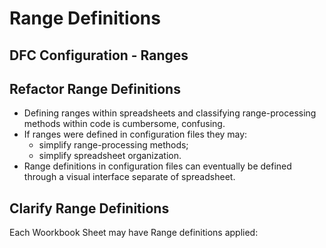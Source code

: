 # Range Definitions
## DFC Configuration - Ranges

## Refactor Range Definitions
- Defining ranges within spreadsheets and classifying range-processing methods within code is cumbersome, confusing. 
- If ranges were defined in configuration files they may: 
  - simplify range-processing methods;
  - simplify spreadsheet organization.  
- Range definitions in configuration files can eventually be defined through a visual interface separate of spreadsheet. 
## Clarify Range Definitions
Each Woorkbook Sheet may have Range definitions applied: 
